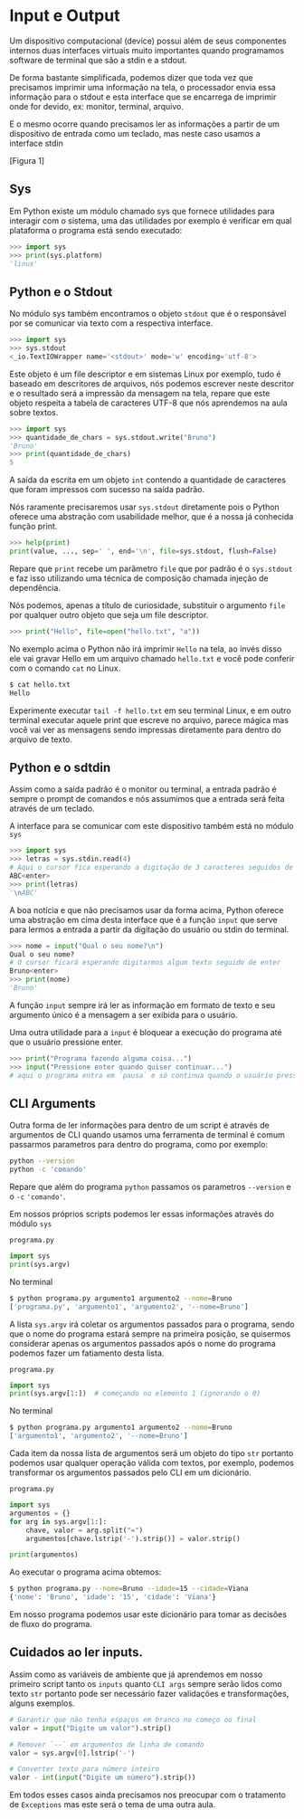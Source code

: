 # Input e Output

Um dispositivo computacional (device) possui além de seus componentes internos duas interfaces virtuais muito importantes quando programamos software de terminal que são a stdin e a stdout.

De forma bastante simplificada, podemos dizer que toda vez que precisamos imprimir uma informação na tela, o processador envia essa informação para o stdout e esta interface que se encarrega de imprimir onde for devido, ex: monitor, terminal, arquivo.

E o mesmo ocorre quando precisamos ler as informações a partir de um dispositivo de entrada como um teclado, mas neste caso usamos a interface stdin

[Figura 1]

## Sys

Em Python existe um módulo chamado sys que fornece utilidades para interagir com o sistema, uma das utilidades por exemplo é verificar em qual plataforma o programa está sendo executado:

```python
>>> import sys
>>> print(sys.platform)
'linux'
```

## Python e o Stdout

No módulo sys também encontramos o objeto ```stdout``` que é o responsável por se comunicar via texto com a respectiva interface.

```python
>>> import sys
>>> sys.stdout
<_io.TextIOWrapper name='<stdout>' mode='w' encoding='utf-8'>
```

Este objeto é um file descriptor e em sistemas Linux por exemplo, tudo é baseado em descritores de arquivos, nós podemos escrever neste descritor e o resultado será a impressão da mensagem na tela, repare que este objeto respeita a tabela de caracteres UTF-8 que nós aprendemos na aula sobre textos.

```python
>>> import sys
>>> quantidade_de_chars = sys.stdout.write("Bruno")
'Bruno'
>>> print(quantidade_de_chars)
5
```

A saída da escrita em um objeto ```int``` contendo a quantidade de caracteres que foram impressos com sucesso na saída padrão.

Nós raramente precisaremos usar ```sys.stdout``` diretamente pois o Python oferece uma abstração com usabilidade melhor, que é a nossa já conhecida função print.

```python
>>> help(print)
print(value, ..., sep=' ', end='\n', file=sys.stdout, flush=False)
```

Repare que ```print``` recebe um parâmetro ```file``` que por padrão é o ```sys.stdout``` e faz isso utilizando uma técnica de composição chamada injeção de dependência.

Nós podemos, apenas a título de curiosidade, substituir o argumento ```file``` por qualquer outro objeto que seja um file descriptor.

```python
>>> print("Hello", file=open("hello.txt", "a"))
```

No exemplo acima o Python não irá imprimir ```Hello``` na tela, ao invés disso ele vai gravar Hello em um arquivo chamado ```hello.txt``` e você pode conferir com o comando ```cat``` no Linux.

```bash
$ cat hello.txt
Hello
```

Experimente executar ```tail -f hello.txt``` em seu terminal Linux, e em outro terminal executar aquele print que escreve no arquivo, parece mágica mas você vai ver as mensagens sendo impressas diretamente para dentro do arquivo de texto.

## Python e o sdtdin

Assim como a saída padrão é o monitor ou terminal, a entrada padrão é sempre o prompt de comandos e nós assumimos que a entrada será feita através de um teclado.

A interface para se comunicar com este dispositivo também está no módulo ```sys```

```python
>>> import sys
>>> letras = sys.stdin.read(4)
# Aqui o cursor fica esperando a digitação de 3 caracteres seguidos de enter
ABC<enter>
>>> print(letras)
'\nABC'
```

A boa notícia e que não precisamos usar da forma acima, Python oferece uma abstração em cima desta interface que é a função ```input``` que serve para lermos a entrada a partir da digitação do usuário ou stdin do terminal.

```python
>>> nome = input("Qual o seu nome?\n")
Qual o seu nome?
# O cursor ficará esperando digitarmos algum texto seguido de enter
Bruno<enter>
>>> print(nome)
'Bruno'
```

A função ```input``` sempre irá ler as informação em formato de texto e seu argumento único é a mensagem a ser exibida para o usuário.

Uma outra utilidade para a ```input``` é bloquear a execução do programa até que o usuário pressione enter.

```python
>>> print("Programa fazendo alguma coisa...")
>>> input("Pressione enter quando quiser continuar...")
# aqui o programa entra em `pausa` e só continua quando o usuário pressionar enter
```

## CLI Arguments

Outra forma de ler informações para dentro de um script é através de argumentos de CLI quando usamos uma ferramenta de terminal é comum passarmos parametros para dentro do programa, como por exemplo:

```bash
python --version
python -c 'comando'
```

Repare que além do programa ```python``` passamos os parametros ```--version``` e o ```-c``` ```'comando'```.

Em nossos próprios scripts podemos ler essas informações através do módulo ```sys```

```programa.py```

```python
import sys
print(sys.argv)
```

No terminal

```bash
$ python programa.py argumento1 argumento2 --nome=Bruno
['programa.py', 'argumento1', 'argumento2', '--nome=Bruno']
```

A lista ```sys.argv``` irá coletar os argumentos passados para o programa, sendo que o nome do programa estará sempre na primeira posição, se quisermos considerar apenas os argumentos passados após o nome do programa podemos fazer um fatiamento desta lista.

```programa.py```

```python
import sys
print(sys.argv[1:])  # começando no elemento 1 (ignorando o 0)
```

No terminal

```bash
$ python programa.py argumento1 argumento2 --nome=Bruno
['argumento1', 'argumento2', '--nome=Bruno']
```

Cada item da nossa lista de argumentos será um objeto do tipo ```str``` portanto podemos usar qualquer operação válida com textos, por exemplo, podemos transformar os argumentos passados pelo CLI em um dicionário.

```programa.py```

```python
import sys
argumentos = {}
for arg in sys.argv[1:]:
    chave, valor = arg.split("=")
    argumentos[chave.lstrip('-').strip()] = valor.strip()

print(argumentos)
```

Ao executar o programa acima obtemos:

```bash
$ python programa.py --nome=Bruno --idade=15 --cidade=Viana
{'nome': 'Bruno', 'idade': '15', 'cidade': 'Viana'}
```

Em nosso programa podemos usar este dicionário para tomar as decisões de fluxo do programa.

## Cuidados ao ler inputs.

Assim como as variáveis de ambiente que já aprendemos em nosso primeiro script tanto os ```inputs``` quanto ```CLI args``` sempre serão lidos como texto ```str``` portanto pode ser necessário fazer validações e transformações, alguns exemplos.

```python
# Garantir que não tenha espaços em branco no começo ou final
valor = input("Digite um valor").strip()

# Remover `--` em argumentos de linha de comando
valor = sys.argv[0].lstrip('-')

# Converter texto para número inteiro
valor - int(input("Digite um número").strip())
```

Em todos esses casos ainda precisamos nos preocupar com o tratamento de ```Exceptions``` mas este será o tema de uma outra aula.
